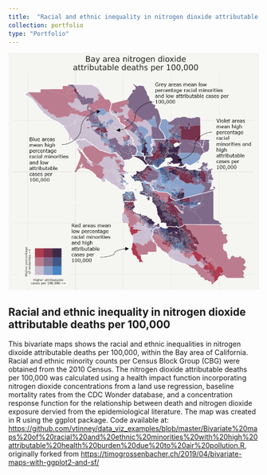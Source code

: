 ```yaml
---
title:  "Racial and ethnic inequality in nitrogen dioxide attributable deaths"
collection: portfolio
type: "Portfolio"
---
```


<img src='/images/disparities2.png'>

## Racial and ethnic inequality in nitrogen dioxide attributable deaths per 100,000
This bivariate maps shows the racial and ethnic inequalities in nitrogen dixoide attributable deaths per 100,000, within the Bay area of California. Racial and ethnic minority counts per Census Block Group (CBG) were obtained from the 2010 Census. The nitrogen dioxide attributable deaths per 100,000 was calculated using a health impact function incorporating nitrogen dioxide concentrations from a land use regression, baseline mortality rates from the CDC Wonder database, and a concentration response function for the relationship between death and nitrogen dioxide exposure dervied from the epidemiological literature. The map was created in R using the ggplot package. Code available at: https://github.com/vtinney/data_viz_examples/blob/master/Bivariate%20maps%20of%20racial%20and%20ethnic%20minorities%20with%20high%20attributable%20health%20burden%20due%20to%20air%20pollution.R, originally forked from https://timogrossenbacher.ch/2019/04/bivariate-maps-with-ggplot2-and-sf/

